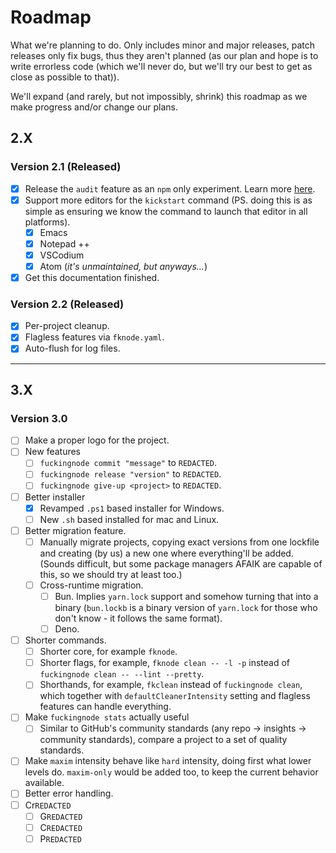 <!-- markdownlint-disable md007 -->
# Roadmap

What we're planning to do. Only includes minor and major releases, patch releases only fix bugs, thus they aren't planned (as our plan and hope is to write errorless code (which we'll never do, but we'll try our best to get as close as possible to that)).

We'll expand (and rarely, but not impossibly, shrink) this roadmap as we make progress and/or change our plans.

## 2.X

### Version 2.1 (Released)

- [X] Release the `audit` feature as an `npm` only experiment. Learn more [here](../learn/audit.md).
- [X] Support more editors for the `kickstart` command (PS. doing this is as simple as ensuring we know the command to launch that editor in all platforms).
    - [X] Emacs
    - [X] Notepad ++
    - [X] VSCodium
    - [X] Atom (_it's unmaintained, but anyways..._)
- [X] Get this documentation finished.

### Version 2.2 (Released)

- [X] Per-project cleanup.
- [X] Flagless features via `fknode.yaml`.
- [X] Auto-flush for log files.

----

## 3.X

### Version 3.0

- [ ] Make a proper logo for the project.
- [ ] New features
    - [ ] `fuckingnode commit "message"` to `REDACTED`.
    - [ ] `fuckingnode release "version"` to `REDACTED`.
    - [ ] `fuckingnode give-up <project>` to `REDACTED`.
- [ ] Better installer
    - [X] Revamped `.ps1` based installer for Windows.
    - [ ] New `.sh` based installed for mac and Linux.
- [ ] Better migration feature.
    - [ ] Manually migrate projects, copying exact versions from one lockfile and creating (by us) a new one where everything'll be added. (Sounds difficult, but some package managers AFAIK are capable of this, so we should try at least too.)
    - [ ] Cross-runtime migration.
        - [ ] Bun. Implies `yarn.lock` support and somehow turning that into a binary (`bun.lockb` is a binary version of `yarn.lock` for those who don't know - it follows the same format).
        - [ ] Deno.
- [ ] Shorter commands.
    - [ ] Shorter core, for example `fknode`.
    - [ ] Shorter flags, for example, `fknode clean -- -l -p` instead of `fuckingnode clean -- --lint --pretty`.
    - [ ] Shorthands, for example, `fkclean` instead of `fuckingnode clean`, which together with `defaultCleanerIntensity` setting and flagless features can handle everything.
- [ ] Make `fuckingnode stats` actually useful
    - [ ] Similar to GitHub's community standards (any repo -> insights -> community standards), compare a project to a set of quality standards.
- [ ] Make `maxim` intensity behave like `hard` intensity, doing first what lower levels do. `maxim-only` would be added too, to keep the current behavior available.
- [ ] Better error handling.
- [ ] Cr`REDACTED`
    - [ ] G`REDACTED`
    - [ ] C`REDACTED`
    - [ ] P`REDACTED`
